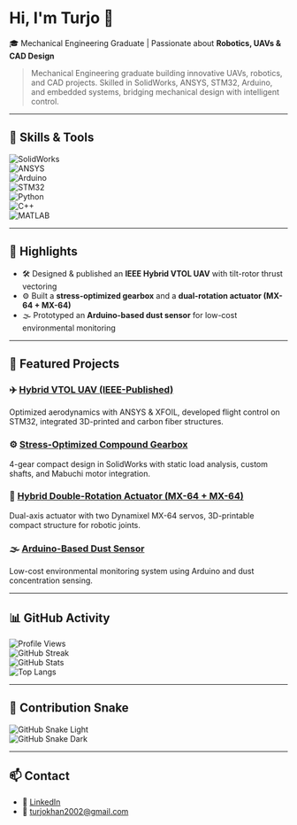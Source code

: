 # Hi, I'm Turjo 👋

🎓 Mechanical Engineering Graduate | Passionate about **Robotics, UAVs & CAD Design**  

> Mechanical Engineering graduate building innovative UAVs, robotics, and CAD projects. Skilled in SolidWorks, ANSYS, STM32, Arduino, and embedded systems, bridging mechanical design with intelligent control.

---

## 🔹 Skills & Tools  

![SolidWorks](https://img.shields.io/badge/SolidWorks-FF0000?style=for-the-badge&logo=dassaultsystemes&logoColor=white)  
![ANSYS](https://img.shields.io/badge/ANSYS-FFB71B?style=for-the-badge&logo=ansys&logoColor=black)  
![Arduino](https://img.shields.io/badge/Arduino-00979D?style=for-the-badge&logo=arduino&logoColor=white)  
![STM32](https://img.shields.io/badge/STM32-03234B?style=for-the-badge&logo=stmicroelectronics&logoColor=white)  
![Python](https://img.shields.io/badge/Python-3776AB?style=for-the-badge&logo=python&logoColor=white)  
![C++](https://img.shields.io/badge/C++-00599C?style=for-the-badge&logo=cplusplus&logoColor=white)  
![MATLAB](https://img.shields.io/badge/MATLAB-FF7300?style=for-the-badge&logo=Mathworks&logoColor=white)  

---

## 🔹 Highlights  

- 🛠 Designed & published an **IEEE Hybrid VTOL UAV** with tilt-rotor thrust vectoring  
- ⚙️ Built a **stress-optimized gearbox** and a **dual-rotation actuator (MX-64 + MX-64)**  
- 🌫️ Prototyped an **Arduino-based dust sensor** for low-cost environmental monitoring  

---

## 📌 Featured Projects  

### ✈️ [Hybrid VTOL UAV (IEEE-Published)](https://github.com/mdlaisurrahmankhanturjo)  
Optimized aerodynamics with ANSYS & XFOIL, developed flight control on STM32, integrated 3D-printed and carbon fiber structures.  

### ⚙️ [Stress-Optimized Compound Gearbox](https://github.com/mdlaisurrahmankhanturjo)  
4-gear compact design in SolidWorks with static load analysis, custom shafts, and Mabuchi motor integration.  

### 🔄 [Hybrid Double-Rotation Actuator (MX-64 + MX-64)](https://github.com/mdlaisurrahmankhanturjo)  
Dual-axis actuator with two Dynamixel MX-64 servos, 3D-printable compact structure for robotic joints.  

### 🌫️ [Arduino-Based Dust Sensor](https://github.com/mdlaisurrahmankhanturjo)  
Low-cost environmental monitoring system using Arduino and dust concentration sensing.  

---

## 📊 GitHub Activity  

![Profile Views](https://komarev.com/ghpvc/?username=mdlaisurrahmankhanturjo&style=for-the-badge)  
![GitHub Streak](https://streak-stats.demolab.com?user=mdlaisurrahmankhanturjo&theme=tokyonight&hide_border=true&border_radius=10)  
![GitHub Stats](https://github-readme-stats.vercel.app/api?username=mdlaisurrahmankhanturjo&show_icons=true&theme=tokyonight)  
![Top Langs](https://github-readme-stats.vercel.app/api/top-langs/?username=mdlaisurrahmankhanturjo&layout=compact&theme=tokyonight)  

---

## 🐍 Contribution Snake  

![GitHub Snake Light](https://raw.githubusercontent.com/mdlaisurrahmankhanturjo/mdlaisurrahmankhanturjo/output/github-contribution-grid-snake.svg#gh-light-mode-only)  
![GitHub Snake Dark](https://raw.githubusercontent.com/mdlaisurrahmankhanturjo/mdlaisurrahmankhanturjo/output/github-contribution-grid-snake-dark.svg#gh-dark-mode-only)  

---

## 📫 Contact  

- 💼 [LinkedIn](https://www.linkedin.com/in/md-laisur-rahman-khan-turjo)  
- 📧 turjokhan2002@gmail.com

